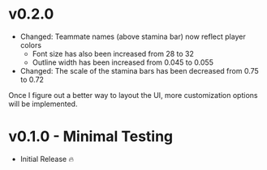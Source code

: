 # v0.2.0
- Changed: Teammate names (above stamina bar) now reflect player colors
  - Font size has also been increased from 28 to 32
  - Outline width has been increased from 0.045 to 0.055
- Changed: The scale of the stamina bars has been decreased from 0.75 to 0.72

Once I figure out a better way to layout the UI, more customization options will be implemented.

# v0.1.0 - Minimal Testing
- Initial Release 🔥